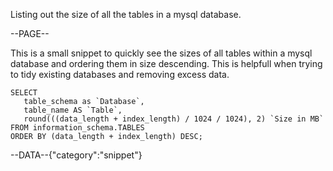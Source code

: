 Listing out the size of all the tables in a mysql database.

--PAGE--

This is a small snippet to quickly see the sizes of all tables within a mysql database and ordering them in size descending. 
This is helpfull when trying to tidy existing databases and removing excess data.


    SELECT 
       table_schema as `Database`, 
       table_name AS `Table`, 
       round(((data_length + index_length) / 1024 / 1024), 2) `Size in MB` 
    FROM information_schema.TABLES 
    ORDER BY (data_length + index_length) DESC;
   
--DATA--{"category":"snippet"}
